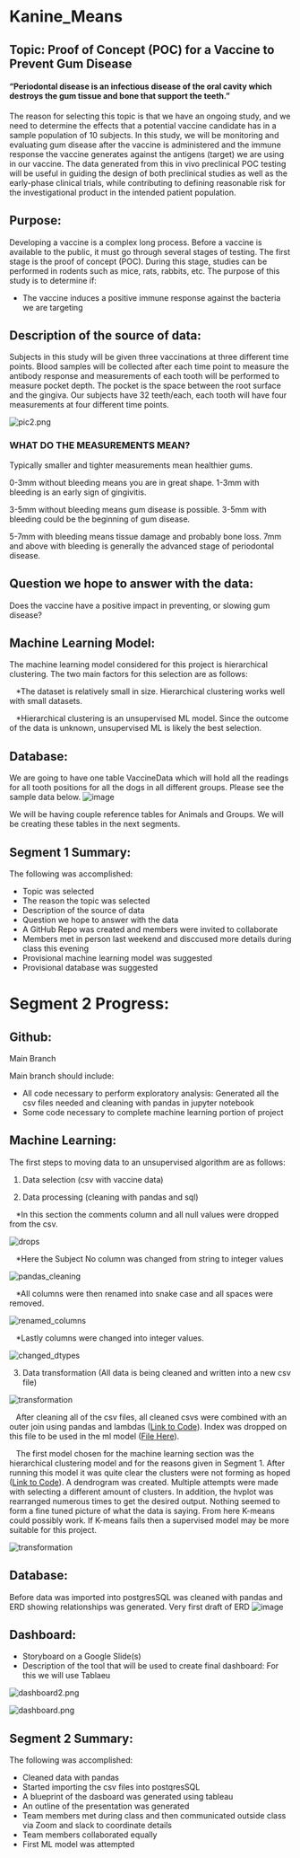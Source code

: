 # Kanine_Means
## Topic: Proof of Concept (POC) for a Vaccine to Prevent Gum Disease
#### “Periodontal disease is an infectious disease of the oral cavity which destroys the gum tissue and bone that support the teeth.”

The reason for selecting this topic is that we have an ongoing study, and we need to determine the effects that a potential vaccine candidate has in a sample population of 10 subjects. In this study, we will be monitoring and evaluating gum disease after the vaccine is administered and the immune response the vaccine generates against the antigens (target) we are using in our vaccine.
The data generated from this in vivo preclinical POC testing will be useful in guiding the design of both preclinical studies as well as the early-phase clinical trials, while contributing to defining reasonable risk for the investigational product in the intended patient population.


## Purpose:
Developing a vaccine is a complex long process. Before a vaccine is available to the public, it must go through several stages of testing. The first stage is the proof of concept (POC). During this stage, studies can be performed in rodents such as mice, rats, rabbits, etc.
The purpose of this study is to determine if:
* The vaccine induces a positive immune response against the bacteria we are targeting 

## Description of the source of data:
Subjects in this study will be given three vaccinations at three different time points. Blood samples will be collected after each time point to measure the antibody response and measurements of each tooth will be performed to measure pocket depth. The pocket is the space between the root surface and the gingiva. Our subjects have 32 teeth/each, each tooth will have four measurements at four different time points.

![pic2.png](https://github.com/LucyPill/Kanine_Means/blob/main/Images/pic2.png)

### WHAT DO THE MEASUREMENTS MEAN?
Typically smaller and tighter measurements mean healthier gums. 

0-3mm without bleeding means you are in great shape. 
1-3mm with bleeding is an early sign of gingivitis. 

3-5mm without bleeding means gum disease is possible.
3-5mm with bleeding could be the beginning of gum disease.

5-7mm with bleeding means tissue damage and probably bone loss.
7mm and above with bleeding is generally the advanced stage of periodontal disease. 

## Question we hope to answer with the data:
Does the vaccine have a positive impact in preventing, or slowing gum disease?

## Machine Learning Model: 
The machine learning model considered for this project is hierarchical clustering.  The two main factors for this selection are as follows:

&nbsp;&nbsp;&nbsp;*The dataset is relatively small in size. Hierarchical clustering works well with small datasets.

&nbsp;&nbsp;&nbsp;*Hierarchical clustering is an unsupervised ML model.  Since the outcome of the data is unknown, unsupervised ML is likely the best selection.

## Database:
We are going to have one table VaccineData which will hold all the readings for all tooth positions for all the dogs in all different groups. Please see the sample data below.
![image](https://user-images.githubusercontent.com/56806834/167991483-49d85ab4-cedb-4835-a0a0-14b305a760b6.png)

We will be having couple reference tables for Animals and Groups. We will be creating these tables in the next segments.


## Segment 1 Summary:
The following was accomplished:
* Topic was selected
* The reason the topic was selected
* Description of the source of data
* Question we hope to answer with the data
* A GitHub Repo was created and members were invited to collaborate
* Members met in person last weekend and disccused more details during class this evening
* Provisional machine learning model was suggested
* Provisional database was suggested 

# Segment 2 Progress:

## Github:
Main Branch

Main branch should include:
* All code necessary to perform exploratory analysis: Generated all the csv files needed and cleaning with pandas in jupyter notebook
* Some code necessary to complete machine learning portion of project 

## Machine Learning:
The first steps to moving data to an unsupervised algorithm are as follows:

1) Data selection (csv with vaccine data)

2) Data processing (cleaning with pandas and sql) 


&nbsp;&nbsp;&nbsp;*In this section the comments column and all null values were dropped from the csv. 


![drops](https://github.com/LucyPill/Kanine_Means/blob/main/Images/drops.png)


&nbsp;&nbsp;&nbsp;*Here the Subject No column was changed from string to integer values


![pandas_cleaning](https://github.com/LucyPill/Kanine_Means/blob/main/Images/pandas_cleaning.png)


&nbsp;&nbsp;&nbsp;*All columns were then renamed into snake case and all spaces were removed.


![renamed_columns](https://github.com/LucyPill/Kanine_Means/blob/main/Images/renamed_columns.png)


&nbsp;&nbsp;&nbsp;*Lastly columns were changed into integer values.


![changed_dtypes](https://github.com/LucyPill/Kanine_Means/blob/main/Images/changing_datatypes.png)


3) Data transformation (All data is being cleaned and written into a new csv file)


![transformation](https://github.com/LucyPill/Kanine_Means/blob/main/Images/csv_transformation_code.png)

&nbsp;&nbsp;&nbsp;After cleaning all of the csv files, all cleaned csvs were combined with an outer join using pandas and lambdas ([Link to Code](https://github.com/LucyPill/Kanine_Means/blob/main/Python/cleaned_csv_merge.ipynb)).  Index was dropped on this file to be used in the ml model ([File Here](https://github.com/LucyPill/Kanine_Means/blob/main/Resources/machine_learning_cleaned.csv)).

&nbsp;&nbsp;&nbsp;The first model chosen for the machine learning section was the hierarchical clustering model and for the reasons given in Segment 1.  After running this model it was quite clear the clusters were not forming as hoped ([Link to Code](https://github.com/LucyPill/Kanine_Means/blob/main/Python/hierarchical_clustering_model.ipynb)).  A dendrogram was created.  Multiple attempts were made with selecting a different amount of clusters.  In addition, the hvplot was rearranged numerous times to get the desired output.  Nothing seemed to form a fine tuned picture of what the data is saying.  From here K-means could possibly work.  If K-means fails then a supervised model may be more suitable for this project.

![transformation](https://github.com/LucyPill/Kanine_Means/blob/main/Images/hierarchical_clustering.png)


## Database: 
Before data was imported into postgresSQL was cleaned with pandas and ERD showing relationships was generated.
Very first draft of ERD
![image](https://user-images.githubusercontent.com/56806834/169680938-ab9c2b87-d0b7-4f3d-9fed-7f755c307c99.png)

## Dashboard:
* Storyboard on a Google Slide(s)
* Description of the tool that will be used to create final dashboard: For this we will use Tablaeu 

![dashboard2.png](https://github.com/LucyPill/Kanine_Means/blob/main/Images/dashboard2.png)

![dashboard.png](https://github.com/LucyPill/Kanine_Means/blob/main/Images/dashboard.png)

## Segment 2 Summary:
The following was accomplished:
* Cleaned data with pandas
* Started importing the csv files into postqresSQL 
* A blueprint of the dasboard was generated using tableau
* An outline of the presentation was generated
* Team members met during class and then communicated outside class via Zoom and slack to coordinate details
* Team members collaborated equally
* First ML model was attempted

